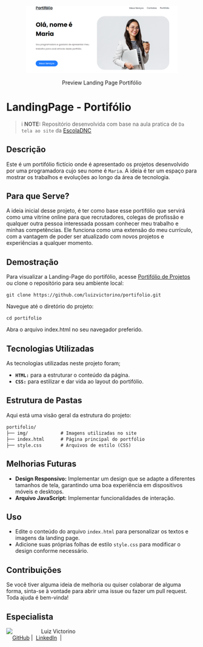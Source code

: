 <p align="center">
    <img src="./images/home-page.PNG" width="400">
</p>
<p align="center">Preview Landing Page Portifólio</p>

# LandingPage - Portifólio
>i **NOTE:** Repositório desenvolvida com base na aula pratica de `Da tela ao site` da [EscolaDNC](https://aluno.dnc.group/painel)

## Descrição
Este é um portifólio fictício onde é apresentado os projetos desenvolvido por uma programadora cujo seu nome é `Maria`. A ideia é ter um espaço para mostrar os trabalhos e evoluções ao longo da área de tecnologia. 

## Para que Serve?
A ideia inicial desse projeto, é ter como base esse portifólio que servirá como uma vitrine online para que recrutadores, colegas de profissão e qualquer outra pessoa interessada possam conhecer meu trabalho e minhas competências. Ele funciona como uma extensão do meu currículo, com a vantagem de poder ser atualizado com novos projetos e experiências a qualquer momento.

## Demostração
Para visualizar a Landing-Page do portifólio, acesse [Portifólio de Projetos](https://luizvictorino.github.io/portfolio/) ou clone o repositório para seu ambiente local:

```
git clone https://github.com/luizvictorino/portifolio.git
```

Navegue até o diretório do projeto:
```
cd portifolio
```

Abra o arquivo index.html no seu navegador preferido.


## Tecnologias Utilizadas
As tecnologias utilizadas neste projeto foram;
* **`HTML:`** para a estruturar o conteúdo da página.
* **`CSS:`** para estilizar e dar vida ao layout do portifólio.

## Estrutura de Pastas
Aqui está uma visão geral da estrutura do projeto:

    portifolio/
    ├── img/            # Imagens utilizadas no site
    ├── index.html      # Página principal do portfólio
    ├── style.css       # Arquivos de estilo (CSS)

## Melhorias Futuras
* **Design Responsivo:** Implementar um design que se adapte a diferentes tamanhos de tela, garantindo uma boa experiência em dispositivos móveis e desktops.
* **Arquivo JavaScript:** Implementar funcionalidades de interação.

## Uso
* Edite o conteúdo do arquivo `index.html` para personalizar os textos e imagens da landing page.
* Adicione suas próprias folhas de estilo `style.css` para modificar o design conforme necessário.

## Contribuições
Se você tiver alguma ideia de melhoria ou quiser colaborar de alguma forma, sinta-se à vontade para abrir uma issue ou fazer um pull request. Toda ajuda é bem-vinda!

## Especialista
<p>
    <img 
      align=left 
      margin=10 
      width=80 
      src="https://avatars.githubusercontent.com/u/133029852?v=4"
    />
    <p>&nbsp&nbsp&nbspLuiz Victorino<br>
    &nbsp&nbsp&nbsp
    <a href="https://github.com/luizvictorino">
    GitHub</a>&nbsp;|&nbsp;
    <a href="https://www.linkedin.com/in/luiz-victorino/">LinkedIn</a>
&nbsp;|&nbsp;
</p>
